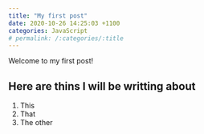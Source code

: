 ```yaml
---
title: "My first post"
date: 2020-10-26 14:25:03 +1100
categories: JavaScript
# permalink: /:categories/:title
---
```


Welcome to my first post!

## Here are thins I will be writting about

1. This
2. That
3. The other
